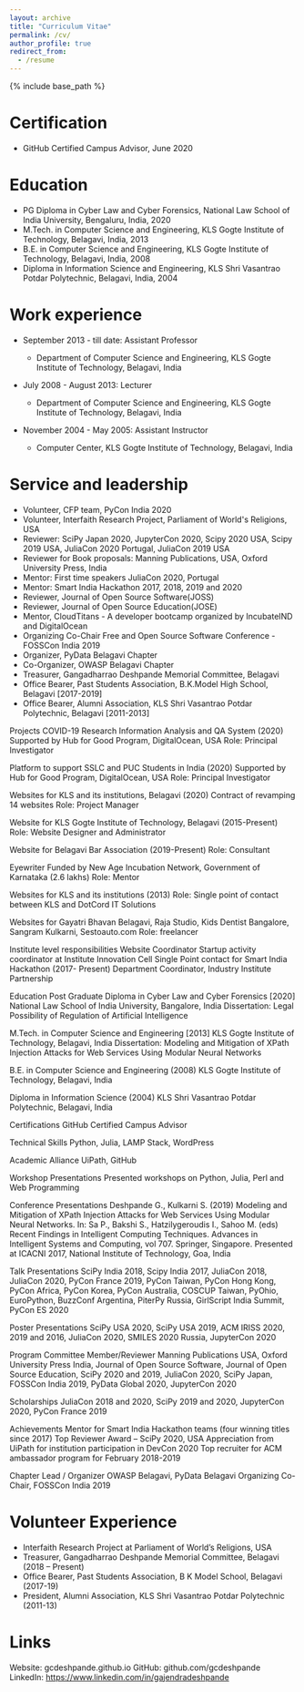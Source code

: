 ```yaml
---
layout: archive
title: "Curriculum Vitae"
permalink: /cv/
author_profile: true
redirect_from:
  - /resume
---
```


{% include base_path %}

Certification
======
* GitHub Certified Campus Advisor, June 2020

Education
======
* PG Diploma in Cyber Law and Cyber Forensics, National Law School of India University, Bengaluru, India, 2020
* M.Tech. in Computer Science and Engineering, KLS Gogte Institute of Technology, Belagavi, India, 2013
* B.E. in Computer Science and Engineering, KLS Gogte Institute of Technology, Belagavi, India, 2008
* Diploma in Information Science and Engineering, KLS Shri Vasantrao Potdar Polytechnic, Belagavi, India, 2004

Work experience
======
* September 2013 - till date: Assistant Professor
  * Department of Computer Science and Engineering, KLS Gogte Institute of Technology, Belagavi, India
  
* July 2008 - August 2013: Lecturer
  * Department of Computer Science and Engineering, KLS Gogte Institute of Technology, Belagavi, India
  
* November 2004 - May 2005: Assistant Instructor
  * Computer Center, KLS Gogte Institute of Technology, Belagavi, India  
    
Service and leadership
======
* Volunteer, CFP team, PyCon India 2020
* Volunteer, Interfaith Research Project, Parliament of World's Religions, USA
* Reviewer: SciPy Japan 2020, JupyterCon 2020, Scipy 2020 USA, Scipy 2019 USA, JuliaCon 2020 Portugal, JuliaCon 2019 USA
* Reviewer for Book proposals: Manning Publications, USA, Oxford University Press, India
* Mentor: First time speakers JuliaCon 2020, Portugal
* Mentor: Smart India Hackathon 2017, 2018, 2019 and 2020
* Reviewer, Journal of Open Source Software(JOSS)
* Reviewer, Journal of Open Source Education(JOSE)
* Mentor, CloudTitans - A developer bootcamp organized by IncubateIND and DigitalOcean
* Organizing Co-Chair Free and Open Source Software Conference - FOSSCon India 2019
* Organizer, PyData Belagavi Chapter
* Co-Organizer, OWASP Belagavi Chapter
* Treasurer, Gangadharrao Deshpande Memorial Committee, Belagavi
* Office Bearer, Past Students Association, B.K.Model High School, Belagavi [2017-2019]
* Office Bearer, Alumni Association, KLS Shri Vasantrao Potdar Polytechnic, Belagavi [2011-2013]




Projects	COVID-19 Research Information Analysis and QA System (2020)
Supported by Hub for Good Program, DigitalOcean, USA
Role: Principal Investigator

Platform to support SSLC and PUC Students in India (2020)
Supported by Hub for Good Program, DigitalOcean, USA
Role: Principal Investigator

Websites for KLS and its institutions, Belagavi (2020)
Contract of revamping 14 websites
Role: Project Manager

Website for KLS Gogte Institute of Technology, Belagavi (2015-Present)
Role: Website Designer and Administrator

Website for Belagavi Bar Association (2019-Present)
Role: Consultant

Eyewriter
Funded by New Age Incubation Network, Government of Karnataka (2.6 lakhs)
Role: Mentor

Websites for KLS and its institutions (2013)
Role: Single point of contact between KLS and DotCord IT Solutions

Websites for Gayatri Bhavan Belagavi, Raja Studio, Kids Dentist Bangalore, Sangram Kulkarni, Sestoauto.com
Role: freelancer

Institute level responsibilities	Website Coordinator
Startup activity coordinator at Institute Innovation Cell
Single Point contact for Smart India Hackathon (2017- Present)
Department Coordinator, Industry Institute Partnership 

Education	Post Graduate Diploma in Cyber Law and Cyber Forensics [2020]
National Law School of India University, Bangalore, India
Dissertation: Legal Possibility of Regulation of Artificial Intelligence

M.Tech. in Computer Science and Engineering [2013]
KLS Gogte Institute of Technology, Belagavi, India
Dissertation: Modeling and Mitigation of XPath Injection Attacks for Web Services Using Modular Neural Networks

B.E. in Computer Science and Engineering (2008)
KLS Gogte Institute of Technology, Belagavi, India

Diploma in Information Science (2004)
KLS Shri Vasantrao Potdar Polytechnic, Belagavi, India

Certifications	GitHub Certified Campus Advisor

Technical Skills	Python, Julia, LAMP Stack, WordPress

Academic Alliance	UiPath, GitHub

Workshop Presentations	Presented workshops on Python, Julia, Perl and Web Programming


Conference Presentations	Deshpande G., Kulkarni S. (2019) Modeling and Mitigation of XPath Injection Attacks for Web Services Using Modular Neural Networks. In: Sa P., Bakshi S., Hatzilygeroudis I., Sahoo M. (eds) Recent Findings in Intelligent Computing Techniques. Advances in Intelligent Systems and Computing, vol 707. Springer, Singapore. Presented at ICACNI 2017, National Institute of Technology, Goa, India

Talk Presentations	SciPy India 2018, Scipy India 2017, JuliaCon 2018, JuliaCon 2020, PyCon France 2019, PyCon Taiwan, PyCon Hong Kong, PyCon Africa, PyCon Korea, PyCon Australia, COSCUP Taiwan, PyOhio, EuroPython, BuzzConf Argentina, PiterPy Russia, GirlScript India Summit, PyCon ES 2020

Poster Presentations	SciPy USA 2020, SciPy USA 2019, ACM IRISS 2020, 2019 and 2016, JuliaCon 2020, SMILES 2020 Russia, JupyterCon 2020

Program Committee Member/Reviewer	Manning Publications USA, Oxford University Press India, Journal of Open Source Software, Journal of Open Source Education, SciPy 2020 and 2019, JuliaCon 2020, SciPy Japan, FOSSCon India 2019, PyData Global 2020, JupyterCon 2020

Scholarships	JuliaCon 2018 and 2020, SciPy 2019 and 2020, JupyterCon 2020, 
PyCon France 2019

Achievements	Mentor for Smart India Hackathon teams (four winning titles since 2017)
Top Reviewer Award – SciPy 2020, USA
Appreciation from UiPath for institution participation in DevCon 2020
Top recruiter for ACM ambassador program for February 2018-2019 

Chapter Lead / Organizer	OWASP Belagavi, PyData Belagavi
Organizing Co-Chair, FOSSCon India 2019

Volunteer Experience
==
* Interfaith Research Project at Parliament of World’s Religions, USA 
* Treasurer, Gangadharrao Deshpande Memorial Committee, Belagavi (2018 – Present)
* Office Bearer, Past Students Association, B K Model School, Belagavi (2017-19)
* President, Alumni Association, KLS Shri Vasantrao Potdar Polytechnic (2011-13)

Links
==
Website: gcdeshpande.github.io
GitHub: github.com/gcdeshpande 
LinkedIn: https://www.linkedin.com/in/gajendradeshpande

